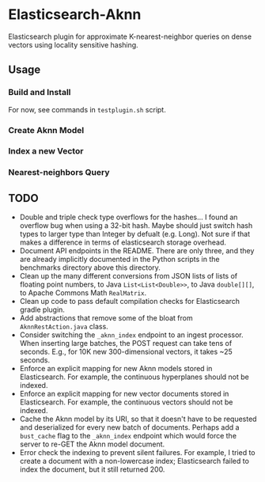 # Elasticsearch-Aknn

Elasticsearch plugin for approximate K-nearest-neighbor queries on dense vectors using locality sensitive hashing.

## Usage

### Build and Install

For now, see commands in `testplugin.sh` script.

### Create Aknn Model

### Index a new Vector

### Nearest-neighbors Query

## TODO

- Double and triple check type overflows for the hashes... I found an overflow bug when using a 32-bit hash. Maybe should just switch hash types to larger type than Integer by defualt (e.g. Long). Not sure if that makes a difference in terms of elasticsearch storage overhead.
- Document API endpoints in the README. There are only three, and they are already implicitly documented in the Python scripts in the benchmarks directory above this directory.
- Clean up the many different conversions from JSON lists of lists of floating point numbers, to Java `List<List<Double>>`, to Java `double[][]`, to Apache Commons Math `RealMatrix`.
- Clean up code to pass default compilation checks for Elasticsearch gradle plugin.
- Add abstractions that remove some of the bloat from `AknnRestAction.java` class.
- Consider switching the `_aknn_index` endpoint to an ingest processor. When inserting large batches, the POST request can take tens of seconds. E.g., for 10K new 300-dimensional vectors, it takes ~25 seconds. 
- Enforce an explicit mapping for new Aknn models stored in Elasticsearch. For example, the continuous hyperplanes should not be indexed. 
- Enforce an explicit mapping for new vector documents stored in Elasticsearch. For example, the continuous vectors should not be indexed.
- Cache the Aknn model by its URI, so that it doesn't have to be requested and deserialized for every new batch of documents. Perhaps add a `bust_cache` flag to the `_aknn_index` endpoint which would force the server to re-GET the Aknn model document.
- Error check the indexing to prevent silent failures. For example, I tried to create a document with a non-lowercase index; Elasticsearch failed to index the document, but it still returned 200.
